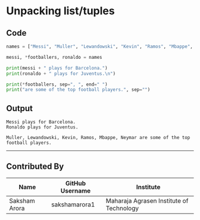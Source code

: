 # Unpacking list/tuples

## Code

```python
names = ["Messi", "Muller", "Lewandowski", "Kevin", "Ramos", "Mbappe", "Neymar", "Ronaldo"]

messi, *footballers, ronaldo = names

print(messi + " plays for Barcelona.")
print(ronaldo + " plays for Juventus.\n")

print(*footballers, sep=", ", end=" ") 
print("are some of the top football players.", sep="")
```

## Output

```
Messi plays for Barcelona.
Ronaldo plays for Juventus.

Muller, Lewandowski, Kevin, Ramos, Mbappe, Neymar are some of the top football players.
```

---

## Contributed By

| Name | GitHub Username | Institute |
| --- | --- | --- |
| Saksham Arora | sakshamarora1 | Maharaja Agrasen Institute of Technology |

